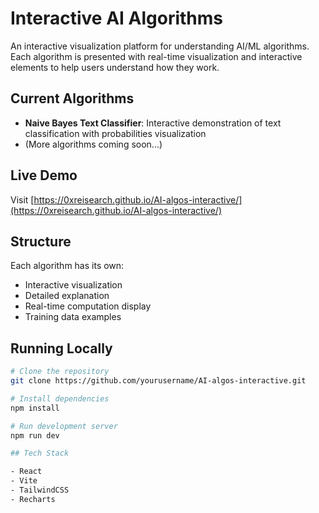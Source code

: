 # Interactive AI Algorithms

An interactive visualization platform for understanding AI/ML algorithms. Each algorithm is presented with real-time visualization and interactive elements to help users understand how they work.

## Current Algorithms
- **Naive Bayes Text Classifier**: Interactive demonstration of text classification with probabilities visualization
- (More algorithms coming soon...)

## Live Demo
Visit [https://0xreisearch.github.io/AI-algos-interactive/](https://0xreisearch.github.io/AI-algos-interactive/)

## Structure
Each algorithm has its own:
- Interactive visualization
- Detailed explanation
- Real-time computation display
- Training data examples

## Running Locally
```bash
# Clone the repository
git clone https://github.com/yourusername/AI-algos-interactive.git

# Install dependencies
npm install

# Run development server
npm run dev

## Tech Stack

- React
- Vite
- TailwindCSS
- Recharts